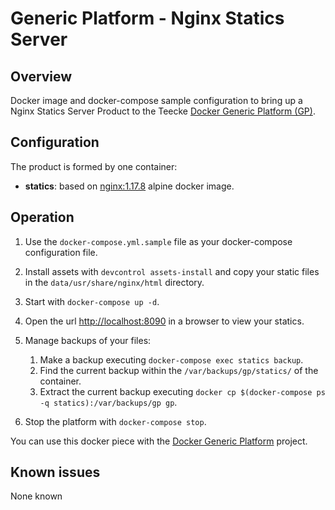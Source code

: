 # Generic Platform - Nginx Statics Server

## Overview

Docker image and docker-compose sample configuration to bring up a Nginx Statics Server Product to the Teecke [Docker Generic Platform (GP)](https://github.com/teecke/docker-generic-platform).

## Configuration

The product is formed by one container:

- **statics**: based on [nginx:1.17.8](https://hub.docker.com/_/nginx?tab=tags&page=1&name=1.17.8-alpine) alpine docker image.

## Operation

1. Use the `docker-compose.yml.sample` file as your docker-compose configuration file.

2. Install assets with `devcontrol assets-install` and copy your static files in the `data/usr/share/nginx/html` directory.

3. Start with `docker-compose up -d`.

4. Open the url <http://localhost:8090> in a browser to view your statics.

5. Manage backups of your files:

   1. Make a backup executing `docker-compose exec statics backup`.
   2. Find the current backup within the `/var/backups/gp/statics/` of the container.
   3. Extract the current backup executing `docker cp $(docker-compose ps -q statics):/var/backups/gp gp`.

6. Stop the platform with `docker-compose stop`.

You can use this docker piece with the [Docker Generic Platform](https://github.com/teecke/docker-generic-platform) project.

## Known issues

None known
